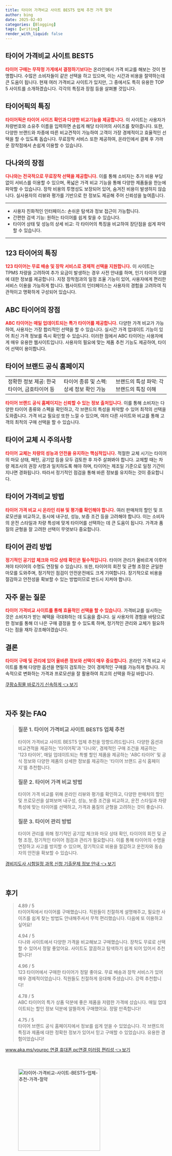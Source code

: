 ```yaml
---
title: 타이어 가격비교 사이트 BEST5 업체 추천 가격 절약
author: bing
date: 2025-02-03
categories: [Blogging]
tags: [writing]
render_with_liquid: false
---
```



<h2 id='타이어_가격비교_사이트_BEST5'>타이어 가격비교 사이트 BEST5</h2>

<p><b><span style="color: #ee2323;">타이어 구매는 무작정 가게에서 결정하기보다는</span></b> 온라인에서 가격 비교를 해보는 것이 현명합니다. 수많은 소비자들이 같은 선택을 하고 있으며, 이는 시간과 비용을 절약하는데 큰 도움이 됩니다. 현재 여러 가격비교 사이트가 있지만, 그 중에서도 특히 유용한 TOP 5 사이트를 소개하겠습니다. 각각의 특징과 장점 등을 살펴볼 것입니다.</p>

<h2 id='타이어픽의_특징'>타이어픽의 특징</h2>

<p><b><span style="color: #ee2323;">타이어픽은 타이어 사이즈 확인과 다양한 비교기능을 제공합니다.</span></b> 이 사이트는 사용자가 차량번호와 소유주 이름을 입력하면 손쉽게 해당 타이어의 사이즈를 찾아줍니다. 또한, 다양한 브랜드와 차종에 따른 비교견적이 가능하여 고객이 가장 경제적이고 효율적인 선택을 할 수 있도록 돕습니다. 무료장착 서비스 또한 제공하여, 온라인에서 결제 후 가까운 장착점에서 손쉽게 이용할 수 있습니다.</p>

<h2 id='다나와의_장점'>다나와의 장점</h2>

<p><b><span style="color: #ee2323;">다나와는 전국적으로 무료장착 선택을 제공합니다.</span></b> 이를 통해 소비자는 추가 비용 부담 없이 서비스를 이용할 수 있으며, 폭넓은 가격 비교 기능을 통해 다양한 제품들을 한눈에 파악할 수 있습니다. 장착 비용의 투명성도 보장되어 있어, 숨겨진 비용이 발생하지 않습니다. 실사용자의 리뷰와 평가를 기반으로 한 정보도 제공해 주어 신뢰성을 높여줍니다.</p>

<hr />

<ul>
    <li>사용자 친화적인 인터페이스: 손쉬운 탐색과 정보 접근이 가능합니다.</li>
    <li>간편한 검색 기능: 원하는 타이어를 쉽게 찾을 수 있습니다.</li>
    <li>타이어 상태 및 성능의 상세 비교: 각 타이어의 특징을 비교하여 장단점을 쉽게 파악할 수 있습니다.</li>
</ul>

<hr />

<h2 id='123_타이어의_특징'>123 타이어의 특징</h2>

<p><b><span style="color: #ee2323;">123 타이어는 무료 배송 및 장착 서비스로 경제적 선택을 지원합니다.</span></b> 이 사이트는 TPMS 차량을 고려하여 추가 요금이 발생하는 경우 사전 안내를 하며, 인기 타이어 모델에 대한 정보를 제공합니다. 지정 장착점과의 일정 조율 기능이 있어, 사용자에게 편리한 서비스 이용을 가능하게 합니다. 웹사이트의 인터페이스는 사용자의 경험을 고려하여 직관적이고 명확하게 구성되어 있습니다.</p>

<h2 id='ABC_타이어의_장점'>ABC 타이어의 장점</h2>

<p><b><span style="color: #ee2323;">ABC 타이어는 매일 업데이트되는 특가 타이어를 제공합니다.</span></b> 다양한 가격 비교가 가능하여, 사용자는 가장 합리적인 선택을 할 수 있습니다. 실시간 가격 업데이트 기능이 있어 최신 가격 정보를 즉시 확인할 수 있습니다. 이러한 점에서 ABC 타이어는 사용자에게 매우 유용한 웹사이트입니다. 사용자의 필요에 맞는 제품 추천 기능도 제공하여, 타이어 선택이 용이합니다.</p>

<h2 id='타이어_브랜드_공식_홈페이지'>타이어 브랜드 공식 홈페이지</h2>

<table>
    <tr>
        <td>정확한 정보 제공: 한국타이어, 금호타이어 등</td>
        <td>타이어 종류 및 스펙: 상세 정보 확인 가능</td>
        <td>브랜드의 특성 파악: 각 브랜드의 특징 이해</td>
    </tr>
</table>

<p><b><span style="color: #ee2323;">타이어 브랜드 공식 홈페이지는 신뢰할 수 있는 정보 출처입니다.</span></b> 이를 통해 소비자는 다양한 타이어 종류와 스펙을 확인하고, 각 브랜드의 특성을 파악할 수 있어 최적의 선택을 도와줍니다. 가격 비교 필요성 또한 느낄 수 있으며, 여러 다른 사이트와 비교를 통해 고객의 최적의 구매 선택을 할 수 있습니다.</p>

<h2 id='타이어_교체시_주의사항'>타이어 교체 시 주의사항</h2>

<p><b><span style="color: #ee2323;">타이어 교체는 차량의 성능과 안전을 유지하는 핵심적입니다.</span></b> 적절한 교체 시기는 타이어의 마모 상태, 패턴, 공기압 등을 모두 검토한 후 자주 살펴봐야 합니다. 교체할 때는 차량 제조사의 권장 사항과 일치하도록 해야 하며, 타이어는 제조일 기준으로 일정 기간이 지나면 경화됩니다. 따라서 정기적인 점검을 통해 바른 정보를 유지하는 것이 중요합니다.</p>

<h2 id='타이어_가격비교_방법'>타이어 가격비교 방법</h2>

<p><b><span style="color: #ee2323;">타이어 가격 비교 시 온라인 리뷰 및 평가를 확인해야 합니다.</span></b> 여러 판매처의 할인 및 프로모션을 비교하고, 동시에 내구성, 성능, 보증 조건 등을 고려해야 합니다. 이는 소비자의 운전 스타일과 차량 특성에 맞게 타이어를 선택하는 데 큰 도움이 됩니다. 가격과 품질의 균형을 잘 고려한 선택이 무엇보다 중요합니다.</p>

<h2 id='타이어_관리_방법'>타이어 관리 방법</h2>

<p><b><span style="color: #ee2323;">정기적인 공기압 체크와 마모 상태 확인은 필수적입니다.</span></b> 타이어 관리가 올바르게 이루어져야 타이어의 수명도 연장될 수 있습니다. 또한, 타이어의 회전 및 균형 조정은 균일한 마모를 도와주며, 정기적인 점검이 안전운전에도 크게 기여합니다. 장기적으로 비용을 절감하고 안전성을 확보할 수 있는 방법이므로 반드시 지켜야 합니다.</p>

<h2 id='자주_묻는_질문'>자주 묻는 질문</h2>

<p><b><span style="color: #ee2323;">타이어 가격비교 사이트를 통해 효율적인 선택을 할 수 있습니다.</span></b> 가격비교를 실시하는 것은 소비자가 받는 혜택을 극대화하는 데 도움을 줍니다. 실 사용자의 경험을 바탕으로 한 정보를 통해 더 나은 구매 결정을 할 수 있도록 하며, 정기적인 관리와 교체가 필요하다는 점을 재차 강조해야겠습니다.</p>

<h2 id='결론'>결론</h2>

<p><b><span style="color: #ee2323;">타이어 구매 및 관리에 있어 올바른 정보와 선택이 매우 중요합니다.</span></b> 온라인 가격 비교 사이트를 통해 다양한 옵션을 면밀히 검토하는 것이 경제적인 구매를 가능하게 합니다. 지속적으로 변화하는 가격과 프로모션을 잘 활용하여 최고의 선택을 하길 바랍니다.</p>


<p><a class="click-button" title="쿠팡쇼핑몰 바로가기 신속하게" href="https://24nara.github.io/posts/%EC%BF%A0%ED%8C%A1%EC%87%BC%ED%95%91%EB%AA%B0-%EB%B0%94%EB%A1%9C%EA%B0%80%EA%B8%B0-%EC%8B%A0%EC%86%8D%ED%95%98%EA%B2%8C/" rel="dofollow">쿠팡쇼핑몰 바로가기 신속하게 👈 보기</a></p><br>
<h2 id='자주_찾는_FAQ'>자주 찾는 FAQ</h2>
<div itemscope="" itemtype="https://schema.org/FAQPage"> 
<blockquote> 
<div itemscope="" itemprop="mainEntity" itemtype="https://schema.org/Question"> 
<h3 itemprop="name">질문 1. 타이어 가격비교 사이트 BEST5 업체 추천</h3> 
<div itemscope="" itemprop="acceptedAnswer" itemtype="https://schema.org/Answer"> 
<span itemprop="text"> 
<p>타이어 가격비교 사이트 BEST5 업체 추천을 망향드려드립니다. 다양한 옵션과 비교견적을 제공하는 '타이어픽'과 '다나와', 경제적인 구매 조건을 제공하는 '123 타이어', 매일 업데이트되는 특별 할인 제품을 제공하는 'ABC 타이어' 및 공식 정보와 다양한 제품의 상세한 정보를 제공하는 '타이어 브랜드 공식 홈페이지'를 추천합니다.</p> 
</span> 
</div> 
</div> 
<div itemscope="" itemprop="mainEntity" itemtype="https://schema.org/Question"> 
<h3 itemprop="name">질문 2. 타이어 가격 비교 방법</h3> 
<div itemscope="" itemprop="acceptedAnswer" itemtype="https://schema.org/Answer"> 
<span itemprop="text"> 
<p>타이어 가격 비교를 위해 온라인 리뷰와 평가를 확인하고, 다양한 판매처의 할인 및 프로모션을 살펴보며 내구성, 성능, 보증 조건을 비교하고, 운전 스타일과 차량 특성에 맞는 타이어를 선택하고, 가격과 품질의 균형을 고려하는 것이 좋습니다.</p> 
</span> 
</div> 
</div> 
<div itemscope="" itemprop="mainEntity" itemtype="https://schema.org/Question"> 
<h3 itemprop="name">질문 3. 타이어 관리 방법</h3> 
<div itemscope="" itemprop="acceptedAnswer" itemtype="https://schema.org/Answer"> 
<span itemprop="text"> 
<p>타이어 관리를 위해 정기적인 공기압 체크와 마모 상태 확인, 타이어의 회전 및 균형 조정, 정기적인 타이어 점검과 관리가 필요합니다. 이를 통해 타이어의 수명을 연장하고 사고를 방지할 수 있으며, 장기적으로 비용을 절감하고 운전자와 동승자의 안전을 확보할 수 있습니다.</p> 
</span> 
</div> 
</div> 
</blockquote> 
</div>
<p><a class="click-button" title="경비지도사 시험일정 과목 신청 기출문제 정보 안내" href="https://24nara.github.io/posts/%EA%B2%BD%EB%B9%84%EC%A7%80%EB%8F%84%EC%82%AC-%EC%8B%9C%ED%97%98%EC%9D%BC%EC%A0%95-%EA%B3%BC%EB%AA%A9-%EC%8B%A0%EC%B2%AD-%EA%B8%B0%EC%B6%9C%EB%AC%B8%EC%A0%9C-%EC%A0%95%EB%B3%B4-%EC%95%88%EB%82%B4/" rel="dofollow">경비지도사 시험일정 과목 신청 기출문제 정보 안내 👈 보기</a></p><br>
<h2 id='후기'>후기</h2>
<div itemscope itemtype="https://schema.org/Product">
  <blockquote>
  <div itemprop="review" itemscope itemtype="https://schema.org/Review">
      <div itemprop="reviewRating" itemscope itemtype="https://schema.org/Rating"> <span itemprop="ratingValue">4.89</span> / <span itemprop="bestRating">5</span> </div>
      <span itemprop="reviewBody">타이어픽에서 타이어를 구매했습니다. 직원들이 친절하게 설명해주고, 필요한 사이즈를 쉽게 찾는 방법도 안내해주셔서 무척 편리했습니다. 다음에 또 이용하고 싶어요!</span>
  </div>
  <br>
  <div itemprop="review" itemscope itemtype="https://schema.org/Review">
      <div itemprop="reviewRating" itemscope itemtype="https://schema.org/Rating"> <span itemprop="ratingValue">4.94</span> / <span itemprop="bestRating">5</span> </div>
      <span itemprop="reviewBody">다나와 사이트에서 다양한 가격을 비교해보고 구매했습니다. 장착도 무료로 선택할 수 있어서 정말 좋았어요. 사이트도 깔끔하고 탐색하기 쉽게 되어 있어서 추천합니다!</span>
  </div>
  <br>
  <div itemprop="review" itemscope itemtype="https://schema.org/Review">
      <div itemprop="reviewRating" itemscope itemtype="https://schema.org/Rating"> <span itemprop="ratingValue">4.96</span> / <span itemprop="bestRating">5</span> </div>
      <span itemprop="reviewBody">123 타이어에서 구매한 타이어가 정말 좋아요. 무료 배송과 장착 서비스가 있어 매우 경제적이었습니다. 직원들도 친절하게 응대해 주셨습니다. 강력 추천합니다!</span>
  </div>
  <br>
  <div itemprop="review" itemscope itemtype="https://schema.org/Review">
      <div itemprop="reviewRating" itemscope itemtype="https://schema.org/Rating"> <span itemprop="ratingValue">4.78</span> / <span itemprop="bestRating">5</span> </div>
      <span itemprop="reviewBody">ABC 타이어의 특가 상품 덕분에 좋은 제품을 저렴한 가격에 샀습니다. 매일 업데이트되는 할인 정보 덕분에 알뜰하게 구매했어요. 정말 만족합니다!</span>
  </div>
  <br>
  <div itemprop="review" itemscope itemtype="https://schema.org/Review">
      <div itemprop="reviewRating" itemscope itemtype="https://schema.org/Rating"> <span itemprop="ratingValue">4.75</span> / <span itemprop="bestRating">5</span> </div>
      <span itemprop="reviewBody">타이어 브랜드 공식 홈페이지에서 정보를 쉽게 얻을 수 있었습니다. 각 브랜드의 특징과 제품에 대한 정확한 정보가 있어서 믿고 구매할 수 있었습니다. 유용한 경험이었습니다!</span>
  </div>
  </blockquote>
</div>
<p><a class="click-button" title="www.aka.ms/yourpc 연결 휴대폰 pc연결 미러링 편리성" href="https://24nara.github.io/posts/www.aka.msyourpc-%EC%97%B0%EA%B2%B0-%ED%9C%B4%EB%8C%80%ED%8F%B0-pc%EC%97%B0%EA%B2%B0-%EB%AF%B8%EB%9F%AC%EB%A7%81-%ED%8E%B8%EB%A6%AC%EC%84%B1/" rel="dofollow">www.aka.ms/yourpc 연결 휴대폰 pc연결 미러링 편리성 👈 보기</a></p><br>
<figure class="image"><img src="https://24nara.github.io/assets/img/thumbnail/타이어-가격비교-사이트-BEST5-업체-추천-가격-절약.webp" alt="타이어-가격비교-사이트-BEST5-업체-추천-가격-절약" width="256" height="256"></figure>